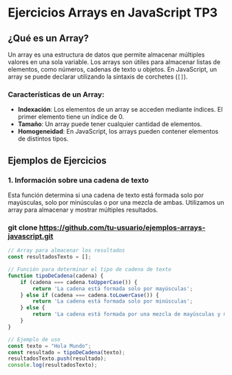 # Ejercicios Arrays en JavaScript TP3

## ¿Qué es un Array?
Un array es una estructura de datos que permite almacenar múltiples valores en una sola variable. Los arrays son útiles para almacenar listas de elementos, como números, cadenas de texto u objetos. En JavaScript, un array se puede declarar utilizando la sintaxis de corchetes (`[]`).

### Características de un Array:
- **Indexación**: Los elementos de un array se acceden mediante índices. El primer elemento tiene un índice de 0.
- **Tamaño**: Un array puede tener cualquier cantidad de elementos.
- **Homogeneidad**: En JavaScript, los arrays pueden contener elementos de distintos tipos.

## Ejemplos de Ejercicios

### 1. Información sobre una cadena de texto
Esta función determina si una cadena de texto está formada solo por mayúsculas, solo por minúsculas o por una mezcla de ambas. Utilizamos un array para almacenar y mostrar múltiples resultados.

### git clone https://github.com/tu-usuario/ejemplos-arrays-javascript.git


```javascript
// Array para almacenar los resultados
const resultadosTexto = [];

// Función para determinar el tipo de cadena de texto
function tipoDeCadena(cadena) {
    if (cadena === cadena.toUpperCase()) {
        return 'La cadena está formada solo por mayúsculas';
    } else if (cadena === cadena.toLowerCase()) {
        return 'La cadena está formada solo por minúsculas';
    } else {
        return 'La cadena está formada por una mezcla de mayúsculas y minúsculas';
    }
}

// Ejemplo de uso
const texto = "Hola Mundo";
const resultado = tipoDeCadena(texto);
resultadosTexto.push(resultado);
console.log(resultadosTexto);


